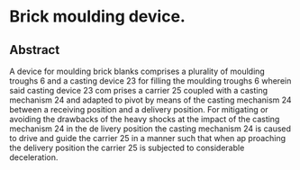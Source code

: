 # Brick moulding device.

## Abstract
A device for moulding brick blanks comprises a plurality of moulding troughs 6 and a casting device 23 for filling the moulding troughs 6 wherein said casting device 23 com prises a carrier 25 coupled with a casting mechanism 24 and adapted to pivot by means of the casting mechanism 24 between a receiving position and a delivery position. For mitigating or avoiding the drawbacks of the heavy shocks at the impact of the casting mechanism 24 in the de livery position the casting mechanism 24 is caused to drive and guide the carrier 25 in a manner such that when ap proaching the delivery position the carrier 25 is subjected to considerable deceleration.